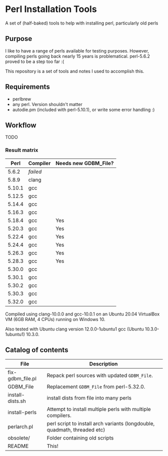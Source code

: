 # Perl Installation Tools

A set of (half-baked) tools to help with installing perl, particularly
old perls

## Purpose

I like to have a range of perls available for testing
purposes. However, compiling perls going back nearly 15 years is
problematical. perl-5.6.2 proved to be a step too far :(

This repository is a set of tools and notes I used to accomplish this.

## Requirements

* perlbrew
* any perl. Version shouldn't matter
* autodie.pm (included with perl-5.10.1), or write some error handling :)

## Workflow

TODO

### Result matrix

Perl | Compiler | Needs new GDBM_File?
-|-|-
5.6.2  | _failed_ |
5.8.9  | clang |
5.10.1 | gcc |
5.12.5 | gcc |
5.14.4 | gcc |
5.16.3 | gcc |
5.18.4 | gcc | Yes
5.20.3 | gcc | Yes
5.22.4 | gcc | Yes
5.24.4 | gcc | Yes
5.26.3 | gcc | Yes
5.28.3 | gcc | Yes
5.30.0 | gcc |
5.30.1 | gcc |
5.30.2 | gcc |
5.30.3 | gcc |
5.32.0 | gcc |

Compiled using clang-10.0.0 and gcc-10.0.1 on an Ubuntu 20.04
VirtualBox VM (6GB RAM, 4 CPUs) running on Windows 10.

Also tested with Ubuntu clang version 12.0.0-1ubuntu1 gcc (Ubuntu
10.3.0-1ubuntu1) 10.3.0.

## Catalog of contents

File | Description
-|-
fix-gdbm_file.pl | Repack perl sources with updated ```GDBM_File```.
GDBM\_File | Replacement ```GDBM_File``` from perl-5.32.0.
install-dists.sh | install dists from file into many perls
install-perls | Attempt to install multiple perls with multiple compilers.
perlarch.pl | perl script to install arch variants (longdouble, quadmath, threaded etc)
obsolete/ | Folder containing old scripts
README | This!
